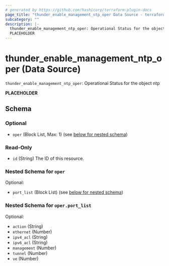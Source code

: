 ```yaml
---
# generated by https://github.com/hashicorp/terraform-plugin-docs
page_title: "thunder_enable_management_ntp_oper Data Source - terraform-provider-thunder"
subcategory: ""
description: |-
  thunder_enable_management_ntp_oper: Operational Status for the object ntp
  PLACEHOLDER
---
```


# thunder_enable_management_ntp_oper (Data Source)

`thunder_enable_management_ntp_oper`: Operational Status for the object ntp

__PLACEHOLDER__



<!-- schema generated by tfplugindocs -->
## Schema

### Optional

- `oper` (Block List, Max: 1) (see [below for nested schema](#nestedblock--oper))

### Read-Only

- `id` (String) The ID of this resource.

<a id="nestedblock--oper"></a>
### Nested Schema for `oper`

Optional:

- `port_list` (Block List) (see [below for nested schema](#nestedblock--oper--port_list))

<a id="nestedblock--oper--port_list"></a>
### Nested Schema for `oper.port_list`

Optional:

- `action` (String)
- `ethernet` (Number)
- `ipv4_acl` (String)
- `ipv6_acl` (String)
- `management` (Number)
- `tunnel` (Number)
- `ve` (Number)


